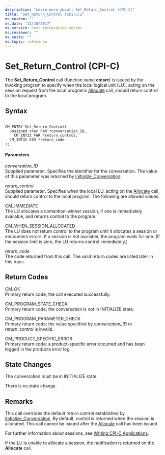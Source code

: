 ```yaml
---
description: "Learn more about: Set_Return_Control (CPI-C)"
title: "Set_Return_Control (CPI-C)2"
ms.custom: ""
ms.date: "11/30/2017"
ms.service: host-integration-server
ms.reviewer: ""
ms.suite: ""
ms.topic: reference
---
```

# Set_Return_Control (CPI-C)
The **Set_Return_Control** call (function name **cmsrc**) is issued by the invoking program to specify when the local logical unit (LU), acting on the session request from the local programs [Allocate](../core/allocate-cpi-c-2.md) call, should return control to the local program.  
  
## Syntax  
  
```  
  
CM_ENTRY Set_Return_Control(   
  unsigned char FAR *conversation_ID,    
    CM_INT32 FAR *return_control,          
  CM_INT32 FAR *return_code              
);  
```  
  
#### Parameters  
 *conversation_ID*  
 Supplied parameter. Specifies the identifier for the conversation. The value of this parameter was returned by [Initialize_Conversation](../core/initialize-conversation-cpi-c-1.md).  
  
 *return_control*  
 Supplied parameter. Specifies when the local LU, acting on the [Allocate](../core/allocate-cpi-c-2.md) call, should return control to the local program. The following are allowed values:  
  
 CM_IMMEDIATE  
 The LU allocates a contention-winner session, if one is immediately available, and returns control to the program.  
  
 CM_WHEN_SESSION_ALLOCATED  
 The LU does not return control to the program until it allocates a session or encounters errors. If a session is not available, the program waits for one. (If the session limit is zero, the LU returns control immediately.)  
  
 *return_code*  
 The code returned from this call. The valid return codes are listed later in this topic.  
  
## Return Codes  
 CM_OK  
 Primary return code; the call executed successfully.  
  
 CM_PROGRAM_STATE_CHECK  
 Primary return code; the conversation is not in INITIALIZE state.  
  
 CM_PROGRAM_PARAMETER_CHECK  
 Primary return code; the value specified by *conversation_ID* or *return_control* is invalid.  
  
 CM_PRODUCT_SPECIFIC_ERROR  
 Primary return code; a product-specific error occurred and has been logged in the products error log.  
  
## State Changes  
 The conversation must be in INITIALIZE state.  
  
 There is no state change.  
  
## Remarks  
 This call overrides the default return control established by [Initialize_Conversation](../core/initialize-conversation-cpi-c-1.md). By default, control is returned when the session is allocated. This call cannot be issued after the [Allocate](../core/allocate-cpi-c-2.md) call has been issued.  
  
 For further information about sessions, see [Writing CPI-C Applications](./writing-cpi-c-applications1.md).  
  
 If the LU is unable to allocate a session, the notification is returned on the **Allocate** call.
